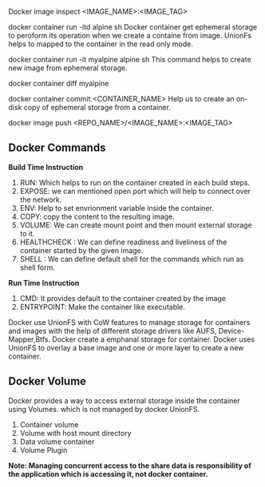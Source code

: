 Docker image inspect <IMAGE_NAME>:<IMAGE_TAG>


docker container run -itd alpine sh
Docker container get ephemeral storage to peroform its operation when we create a containe from image. UnionFs helps to mapped to the container in the read only mode.

docker container run -it myalpine alpine sh
This command helps to create new image from ephemeral storage.

docker container diff myalpine

docker container commit <CONTAINER_NAME>
Help us to create an on-disk copy of ephemeral storage from a container.

docker image push <REPO_NAME>/<IMAGE_NAME>:<IMAGE_TAG>


## Docker Commands
<b> Build Time Instruction </b>

1) RUN: Which helps to run on the container created in each build steps.
2) EXPOSE: we can mentioned open port which will help to connect over the network.
3) ENV: Help to set envrionment variable inside the container.
4) COPY: copy the content to the resulting image.
5) VOLUME: We can create mount point and then mount external storage to it.
6) HEALTHCHECK : We can define readiness and liveliness of the container started by the given image.
7) SHELL : We can define default shell for the commands which run as shell form.

<b> Run Time Instruction </b>

1) CMD: It provides default to the container created by the image
2) ENTRYPOINT: Make the container like executable. 

Docker use UnionFS with CoW features to manage storage for containers and images with the help of different storage drivers like AUFS, Device-Mapper,Btfs. Docker create a emphanal storage for container. Docker uses UnionFS to overlay a base image and one or more layer to create a new container.

## Docker Volume

Docker provides a way to access external storage inside the container using Volumes. which is not managed by docker UnionFS.

1. Container volume
2. Volume with host mount directory
3. Data volume container
4. Volume Plugin

<b> Note:  Managing concurrent access to the share data is responsibility of the application which is accessing it, not docker container.</b>
